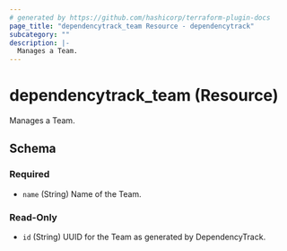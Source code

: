 ```yaml
---
# generated by https://github.com/hashicorp/terraform-plugin-docs
page_title: "dependencytrack_team Resource - dependencytrack"
subcategory: ""
description: |-
  Manages a Team.
---
```


# dependencytrack_team (Resource)

Manages a Team.



<!-- schema generated by tfplugindocs -->
## Schema

### Required

- `name` (String) Name of the Team.

### Read-Only

- `id` (String) UUID for the Team as generated by DependencyTrack.
